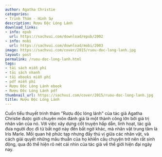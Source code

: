 ```yaml
---
author: Agatha Christie
categories:
- Trinh Thám - Hình Sự
description: Rượu Độc Lóng Lánh
download_links:
- info: epub
  url: https://sachvui.com/download/epub/2002
- info: mobi
  url: https://sachvui.com/download/mobi/2003
image: https://sachvui.com/cover/2015/ruou-doc-long-lanh.jpg
layout: post
permalink: /ruou-doc-long-lanh.html
tags:
- tải sách miễn phí
- tải sách nhanh
- tải ebooks miễn phí
- pdf miễn phí
- Rượu Độc Lóng Lánh ebook
- Rượu Độc Lóng Lánh pdf
thumbnail_url: https://sachvui.com/cover/2015/ruou-doc-long-lanh.jpg
title: Rượu Độc Lóng Lánh
---
```


 <div class="item-desc text-justify"> <p>Cuốn tiểu thuyết trinh thám "Rượu độc lóng lánh" của tác giả Agatha Christie được giới chuyên môn đánh giá là một thành công lớn bởi giá trị nhân văn của nó. Với việc xây dựng cốt truyện hấp dẫn, linh hoạt, tác giả đưa người đọc đi từ bất ngờ này đến bất ngờ khác, mà nhân vật trung tâm là Iris Marle. Mối quan hệ phức tạp nhưng đầy thú vị giữa các nhân vật, và cách giải quyết những mâu thuẫn của họ khiến câu chuyện trở nên rất sinh động, qua đó thể hiện rõ nét cái nhìn của tác giả về thế giới hiện đại ngày nay.</p> </div>